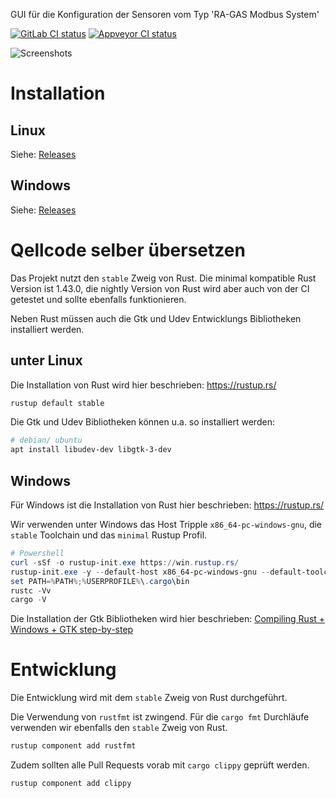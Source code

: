 GUI für die Konfiguration der Sensoren vom Typ 'RA-GAS Modbus System'

[![GitLab CI status](https://gitlab.com/RA-GAS-GmbH/rgms_konfig/badges/master/pipeline.svg)](https://gitlab.com/RA-GAS-GmbH/rgms_konfig/pipelines)
[![Appveyor CI status](https://ci.appveyor.com/api/projects/status/sqhnkrgqba67o4m4/branch/master?svg=true)](https://ci.appveyor.com/project/zzeroo/rgms-konfig/branch/master)

![Screenshots](resources/screenshots.png)

# Installation
## Linux
Siehe: [Releases]

## Windows
Siehe: [Releases]


# Qellcode selber übersetzen
Das Projekt nutzt den `stable` Zweig von Rust.
Die minimal kompatible Rust Version ist 1.43.0, die nightly Version von Rust
wird aber auch von der CI getestet und sollte ebenfalls funktionieren.

Neben Rust müssen auch die Gtk und Udev Entwicklungs Bibliotheken installiert
werden.

## unter Linux
Die Installation von Rust wird hier beschrieben: https://rustup.rs/

```bash
rustup default stable
```

Die Gtk und Udev Bibliotheken können u.a. so installiert werden:
```bash
# debian/ ubuntu
apt install libudev-dev libgtk-3-dev
```

## Windows
Für Windows ist die Installation von Rust hier beschrieben: https://rustup.rs/

Wir verwenden unter Windows das Host Tripple `x86_64-pc-windows-gnu`,
die `stable` Toolchain und das `minimal` Rustup Profil.

```powershell
# Powershell
curl -sSf -o rustup-init.exe https://win.rustup.rs/
rustup-init.exe -y --default-host x86_64-pc-windows-gnu --default-toolchain stable
set PATH=%PATH%;%USERPROFILE%\.cargo\bin
rustc -Vv
cargo -V
```

Die Installation der Gtk Bibliotheken wird hier beschrieben: [Compiling Rust + Windows + GTK step-by-step]

# Entwicklung
Die Entwicklung wird mit dem `stable` Zweig von Rust durchgeführt.

Die Verwendung von `rustfmt` ist zwingend. Für die `cargo fmt` Durchläufe
verwenden wir ebenfalls den `stable` Zweig von Rust.

```bash
rustup component add rustfmt
```

Zudem sollten alle Pull Requests vorab mit `cargo clippy` geprüft werden.

```bash
rustup component add clippy
```


[Gitlab CI]: https://gitlab.com/RA-GAS-GmbH/rgms_konfig/pipelines
[Appveyor CI]: https://ci.appveyor.com/project/zzeroo/rgms-konfig
[Compiling Rust + Windows + GTK step-by-step]: https://www.reddit.com/r/rust/comments/86kmhu/compiling_rust_windows_gtk_stepbystep/
[Releases]: https://gitlab.com/RA-GAS-GmbH/rgms_konfig/-/releases
